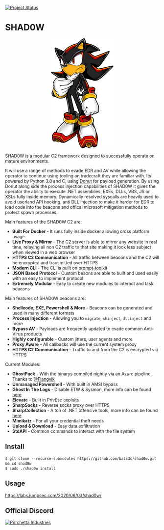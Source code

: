 [![Project Status](https://img.shields.io/badge/status-BETA-yellow?style=flat-square)]()

# SHAD0W

<p align="center">
  <img alt="shad0w logo" src="shad0w.png" />
</p>

SHAD0W is a modular C2 framework designed to successfully operate on mature environments.

It will use a range of methods to evade EDR and AV while allowing the operator to continue using tooling an tradecraft they are familiar with. Its powered by Python 3.8 and C, using [Donut](https://github.com/TheWover/donut) for payload generation. By using Donut along side the process injection capabilities of SHAD0W it gives the operator the ability to execute .NET assemblies, EXEs, DLLs, VBS, JS or XSLs fully inside memory. Dynamically resolved syscalls are heavily used to avoid userland API hooking, anti DLL injection to make it harder for EDR to load code into the beacons and offical microsoft mitigation methods to protect spawn processes.

Main features of the SHAD0W C2 are:

- **Built For Docker** - It runs fully inside docker allowing cross platform usage
- **Live Proxy & Mirror** - The C2 server is able to mirror any website in real time, relaying all non C2 traffic to that site making it look less subject when viewed in a web browser
- **HTTPS C2 Communication** - All traffic between beacons and the C2 will be encrypted and transmitted over HTTPS
- **Modern CLI** - The CLI is built on [prompt-toolkit](https://github.com/prompt-toolkit/python-prompt-toolkit)
- **JSON Based Protocol** - Custom beaons are able to built and used easily with an easy to implement protocol
- **Extremely Modular** - Easy to create new modules to interact and task beacons

Main features of SHAD0W beacons are:

- **Shellcode, EXE, Powershell & More** - Beacons can be generated and used in many different formats
- **Process Injection** - Allowing you to `migrate`, `shinject`, `dllinject` and more
- **Bypass AV** - Payloads are frequently updated to evade common Anti-Virus products
- **Highly configurable** - Custom jitters, user agents and more
- **Proxy Aware** - All callbacks will use the current system proxy
- **HTTPS C2 Communication** - Traffic to and from the C2 is encrypted via HTTPS

Current Modules:

- **GhostPack** - With the binarys compiled nightly via an Azure pipeline. Thanks to [@Flangvik](https://twitter.com/Flangvik)
- **Unmanaged Powershell** - With built in AMSI bypass
- **Ghost In The Logs** - Disable ETW & Sysmon, more info can be found [here](https://blog.dylan.codes/evading-sysmon-and-windows-event-logging/)
- **Elevate** - Built in PrivEsc exploits
- **SharpSocks** - Reverse socks proxy over HTTPS
- **SharpCollection** - A ton of .NET offensive tools, more info can be found [here](https://github.com/Flangvik/SharpCollection)
- **Mimikatz** - For all your credential theft needs
- **Upload & Download** - Easy data exfiltration
- **StdAPI** - Common commands to interact with the file system

## Install

    $ git clone --recurse-submodules https://github.com/bats3c/shad0w.git && cd shad0w
    $ sudo ./shad0w install

## Usage

https://labs.jumpsec.com/2020/06/03/shad0w/

## Official Discord

[![Porchetta Industries](https://discordapp.com/api/guilds/736724457258745996/widget.png?style=banner3)](https://discord.gg/ycXRvcD)